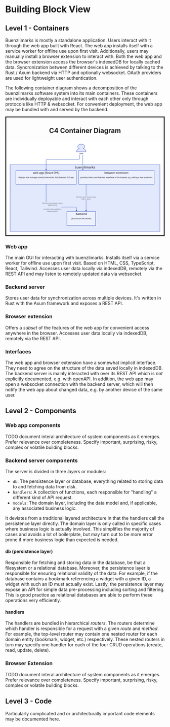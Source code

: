 # Building Block View

## Level 1 - Containers

Buenzlimarks is mostly a standalone application.
Users interact with it through the web app built with React.
The web app installs itself with a service worker for offline use upon first visit.
Additionally, users may manually install a browser extension to interact with.
Both the web app and the browser extension access the browser's indexedDB for locally cached data.
Syncronization between different devices is achieved by talking to the Rust / Axum backend via HTTP and optionally websocket.
OAuth providers are used for lightweight user authentication.

The following container diagram shows a decomposition of the buenzlimarks software system into its main containers.
These containers are individually deployable and interact with each other only through protocols like HTTP & websocket.
For convenient deployment, the web app may be bundled with and served by the backend.

<div style="border: solid; display: flex; flex-direction: column">
  <h2 style="align-self: center">C4 Container Diagram</h2>
  <img src="./diagrams/container.svg" />
</div>

### Web app

The main GUI for interacting with buenzlimarks.
Installs itself via a service worker for offline use upon first visit.
Based on HTML, CSS, TypeScript, React, Tailwind.
Accesses user data locally via indexedDB, remotely via the REST API and may listen to remotely updated data via websocket.

### Backend server

Stores user data for synchronization across multiple devices.
It's written in Rust with the Axum framework and exposes a REST API.

### Browser extension

Offers a _subset_ of the features of the web app for convenient access anywhere in the browser.
Accesses user data locally via indexedDB, remotely via the REST API.

### Interfaces

The web app and browser extension have a somewhat implicit interface.
They need to agree on the structure of the data saved locally in indexedDB.
The backend server is mainly interacted with over its REST API which is _not_ explicitly documented, e.g. with openAPI.
In addition, the web app may open a websocket connection with the backend server, which will then notify the web app about changed data, e.g. by another device of the same user.

## Level 2 - Components

### Web app components

TODO document interal architecture of system components as it emerges.
Prefer relevance over completeness.
Specify important, surprising, risky, complex or volatile building blocks.

### Backend server components

The server is divided in three _layers_ or modules:
- `db`: The persistence layer or database, everything related to storing data to and fetching data from disk.
- `handlers`: A collection of functions, each responsible for "handling" a different kind of API request.
- `models`: The domain layer, including the data model and, if applicable, any associated business logic.

It deviates from a traditional layered architecture in that the handlers call the persistence layer directly.
The domain layer is only called in specific cases where business logic is actually involved.
This simplifies the majority of cases and avoids a lot of boilerplate, but may turn out to be more error prone if more business logic than expected is needed.

#### db (persistence layer)

Responsible for fetching and storing data in the database, be that a filesystem or a relational database.
Moreover, the persistence layer is responsible for ensuring relational validity of the data.
For example, if the database contains a bookmark referencing a widget with a given ID, a widget with such an ID must actually exist.
Lastly, the persistence layer may expose an API for simple data pre-processing including sorting and filtering.
This is good practice as relational databases are able to perform these operations very efficiently.

#### handlers

The handlers are bundled in hierarchical _routers_.
The routers determine which handler is responsible for a request with a given _route_ and _method_.
For example, the top-level router may contain one nested router for each domain entity (bookmark, widget, etc.) respectively.
These nested routers in turn may specify one handler for each of the four CRUD operations (create, read, update, delete).

### Browser Extension

TODO document interal architecture of system components as it emerges.
Prefer relevance over completeness.
Specify important, surprising, risky, complex or volatile building blocks.

## Level 3 - Code

Particularly complicated and or architecturally important code elements may be documented here.
